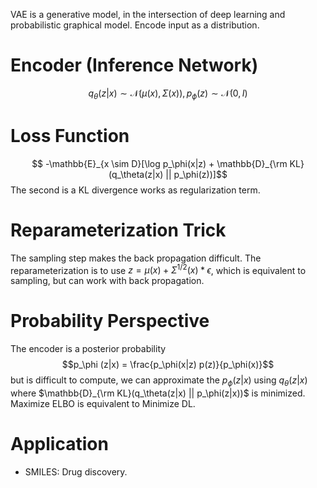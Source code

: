 VAE is a generative model, in the intersection of deep learning and probabilistic graphical model. 
Encode input as a distribution. 
# Encoder (Inference Network)
$$q_\theta (z | x) \sim \mathcal{N}(\mu(x), \Sigma(x)), p_\phi(z) \sim \mathcal{N}(0, I)$$
# Loss Function
$$ -\mathbb{E}_{x \sim D}[\log p_\phi(x|z) + \mathbb{D}_{\rm KL}(q_\theta(z|x) || p_\phi(z))]$$
The second is a KL divergence works as regularization term.
# Reparameterization Trick
The sampling step makes the back propagation difficult.  The reparameterization is to use $z = \mu(x) + \Sigma^{1/2} (x) * \epsilon$, which is equivalent to sampling, but can work with back propagation. 
# Probability Perspective
The encoder is a posterior probability
$$p_\phi (z|x) = \frac{p_\phi(x|z) p(z)}{p_\phi(x)}$$ but is difficult to compute, we can approximate the $p_\phi(z|x)$ using $q_\theta(z|x)$ where $\mathbb{D}_{\rm KL}(q_\theta(z|x) || p_\phi(z|x))$ is minimized. 
Maximize ELBO is equivalent to Minimize DL.
# Application
- SMILES: Drug discovery.
